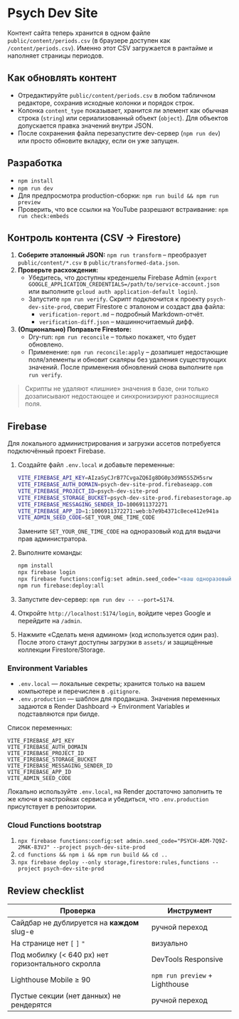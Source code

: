 # Psych Dev Site

Контент сайта теперь хранится в одном файле `public/content/periods.csv` (в браузере доступен как `/content/periods.csv`). Именно этот CSV загружается в рантайме и наполняет страницы периодов.

## Как обновлять контент
- Отредактируйте `public/content/periods.csv` в любом табличном редакторе, сохранив исходные колонки и порядок строк.
- Колонка `content_type` показывает, хранится ли элемент как обычная строка (`string`) или сериализованный объект (`object`). Для объектов допускается правка значений внутри JSON.
- После сохранения файла перезапустите dev-сервер (`npm run dev`) или просто обновите вкладку, если он уже запущен.

## Разработка
- `npm install`
- `npm run dev`
- Для предпросмотра production-сборки: `npm run build && npm run preview`
- Проверить, что все ссылки на YouTube разрешают встраивание: `npm run check:embeds`

## Контроль контента (CSV → Firestore)

1. **Соберите эталонный JSON:** `npm run transform` – преобразует `public/content/*.csv` в `public/transformed-data.json`.
2. **Проверьте расхождения:**
   - Убедитесь, что доступны креденшелы Firebase Admin (`export GOOGLE_APPLICATION_CREDENTIALS=/path/to/service-account.json` или выполните `gcloud auth application-default login`).
   - Запустите `npm run verify`. Скрипт подключится к проекту `psych-dev-site-prod`, сверит Firestore с эталоном и создаст два файла:
     - `verification-report.md` – подробный Markdown-отчёт.
     - `verification-diff.json` – машинночитаемый дифф.
3. **(Опционально) Поправьте Firestore:**
   - Dry-run: `npm run reconcile` – только покажет, что будет обновлено.
   - Применение: `npm run reconcile:apply` – дозапишет недостающие поля/элементы и обновит скаляры без удаления существующих значений. После применения обновлений снова выполните `npm run verify`.

> Скрипты не удаляют «лишние» значения в базе, они только дозаписывают недостающее и синхронизируют разносящиеся поля.

## Firebase

Для локального администрирования и загрузки ассетов потребуется подключённый проект Firebase.

1. Создайте файл `.env.local` и добавьте переменные:

   ```bash
   VITE_FIREBASE_API_KEY=AIzaSyCJrB77CvgaZQ6Ig8DG0p3d9N5S5ZH5srw
   VITE_FIREBASE_AUTH_DOMAIN=psych-dev-site-prod.firebaseapp.com
   VITE_FIREBASE_PROJECT_ID=psych-dev-site-prod
   VITE_FIREBASE_STORAGE_BUCKET=psych-dev-site-prod.firebasestorage.app
   VITE_FIREBASE_MESSAGING_SENDER_ID=1006911372271
   VITE_FIREBASE_APP_ID=1:1006911372271:web:b7e9b4371c8ece412e941a
   VITE_ADMIN_SEED_CODE=SET_YOUR_ONE_TIME_CODE
   ```

   Замените `SET_YOUR_ONE_TIME_CODE` на одноразовый код для выдачи прав администратора.

2. Выполните команды:

   ```bash
   npm install
   npx firebase login
   npx firebase functions:config:set admin.seed_code="<ваш одноразовый код>"
   npm run firebase:deploy:all
   ```

3. Запустите dev-сервер: `npm run dev -- --port=5174`.

4. Откройте `http://localhost:5174/login`, войдите через Google и перейдите на `/admin`.

5. Нажмите «Сделать меня админом» (код используется один раз). После этого станут доступны загрузки в `assets/` и защищённые коллекции Firestore/Storage.

### Environment Variables

- `.env.local` — локальные секреты; хранится только на вашем компьютере и перечислен в `.gitignore`.
- `.env.production` — шаблон для продакшна. Значения переменных задаются в Render Dashboard → Environment Variables и подставляются при билде.

Список переменных:

```
VITE_FIREBASE_API_KEY
VITE_FIREBASE_AUTH_DOMAIN
VITE_FIREBASE_PROJECT_ID
VITE_FIREBASE_STORAGE_BUCKET
VITE_FIREBASE_MESSAGING_SENDER_ID
VITE_FIREBASE_APP_ID
VITE_ADMIN_SEED_CODE
```

Локально используйте `.env.local`, на Render достаточно заполнить те же ключи в настройках сервиса и убедиться, что `.env.production` присутствует в репозитории.

### Cloud Functions bootstrap
1. `npx firebase functions:config:set admin.seed_code="PSYCH-ADM-7Q9Z-2M4K-83VJ" --project psych-dev-site-prod`
2. `cd functions && npm i && npm run build && cd ..`
3. `npx firebase deploy --only storage,firestore:rules,functions --project psych-dev-site-prod`

## Review checklist

| Проверка                                           | Инструмент                     |
| -------------------------------------------------- | ------------------------------ |
| Сайдбар не дублируется на **каждом** slug-е        | ручной переход                 |
| На странице нет `[` `]` `"`                        | визуально                      |
| Под мобилку (< 640 px) нет горизонтального скролла | DevTools Responsive            |
| Lighthouse Mobile ≥ 90                             | `npm run preview` + Lighthouse |
| Пустые секции (нет данных) не рендерятся           | ручной переход                 |
